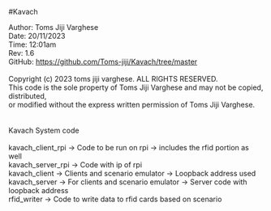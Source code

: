  #Kavach
<br>

Author: Toms Jiji Varghese                                                                 <br>
Date: 20/11/2023                                                                           <br>
Time: 12:01am                                                                              <br>
Rev: 1.6                                                                                   <br>
GitHub: https://github.com/Toms-jiji/Kavach/tree/master                                    <br>
                                                                                           <br>
Copyright (c) 2023 toms jiji varghese. ALL RIGHTS RESERVED.                                <br>
This code is the sole property of Toms Jiji Varghese and may not be copied, distributed,   <br>
or modified without the express written permission of Toms Jiji Varghese.                  <br>
<br>
<br>
Kavach System code<br>
<br>
kavach_client_rpi -> Code to be run on rpi -> includes the rfid portion as well<br>
kavach_server_rpi -> Code with ip of rpi<br>
kavach_client     -> Clients and scenario emulator -> Loopback address used<br>
kavach_server     -> For clients and scenario emulator -> Server code with loopback address <br>
rfid_writer       -> Code to write data to rfid cards based on scenario<br>
